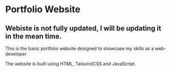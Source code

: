# Portfolio Website
## Webiste is not fully updated, I will be updating it in the mean time.

This is the basic portfolio website designed to showcase my skills as a web-developer.

The website is built using HTML, TailwindCSS and JavaScript.



